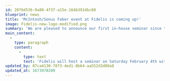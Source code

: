 ```yaml
---
id: 20f6d536-9a80-4f37-a15e-164b3914bc88
blueprint: news
title: 'McIntosh/Sonus Faber event at Fidelis is coming up!'
image: Fidelis-new-logo-modified.png
summary: 'We are pleased to announce our first in-house seminar since the outbreak of COVID. On February 4th we will sponsor an event featuring presentations from William Kline of the McIntosh Group.'
main_content:
  -
    type: paragraph
    content:
      -
        type: text
        text: 'Fidelis will host a seminar on Saturday February 4th with sessions at 1:00 and 3:30. The presenter will be William Kline, Global Training Manager for the McIntosh Group. William will be presenting the brand new McIntosh MC451 hybrid amplifiers along with the spectacular Sonus Faber Lilium speakers. Seating will be limited and we kindly request an RSVP for all attendees. Refreshments will be provided and there will be drawings for some exciting door prizes! We look forward to seeing everyone there and touring the world of McIntosh and Sonus Faber. '
updated_by: 87ca4130-78f3-4ed1-8b64-aa552d3d08a8
updated_at: 1673978209
---
```

